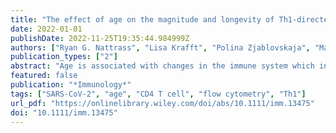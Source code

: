 ```yaml
---
title: "The effect of age on the magnitude and longevity of Th1-directed CD4 T-cell responses to SARS-CoV-2"
date: 2022-01-01
publishDate: 2022-11-25T19:35:44.984999Z
authors: ["Ryan G. Nattrass", "Lisa Krafft", "Polina Zjablovskaja", "Marc Schuster", "Bahram Kasmapour", "Cem Sarisoy", "Jessica Minich", "Elena Bach", "Hendrik Streeck"]
publication_types: ["2"]
abstract: "Age is associated with changes in the immune system which increase the risk for severe COVID-19. Here, we investigate SARS-CoV-2-reactive CD4 T cells from individuals recovered from SARS-CoV-2 infection with mild COVID-19 symptoms after 3, 6 and 9 months using incubation with SARS-CoV-2 S1, S2 and N-peptide pools, followed by flow cytometry for a Th1-activation profile or proliferation analyses. We found that SARS-CoV-2-reactive CD4 T cells are decreasing on average after 9 months but highly polyfunctional CD4 T cells can peak after 6-month recovery. We show that individuals older than 60 years of age have significantly more SARS-CoV-2-reactive T cells in their blood after 3 months of recovery compared to younger individuals and that the percentage of SARS-CoV-2-reactive Th1-directed CD4 T cells in the blood of mild-COVID-19-recovered individuals correlates with age. Finally, we show that individuals over the age of 40 have significantly increased the amounts of highly polyfunctional SARS-CoV-2-S-peptide-reactive CD4 T cells, compared to SARS-CoV-2 naïve individuals, than those under the age of 40. These findings suggest that in individuals recovered from mild COVID-19, increased age is associated with significantly more highly polyfunctional SARS-CoV-2-reactive CD4 T cells with a Th1-profile and that these responses persist over time."
featured: false
publication: "*Immunology*"
tags: ["SARS-CoV-2", "age", "CD4 T cell", "flow cytometry", "Th1"]
url_pdf: "https://onlinelibrary.wiley.com/doi/abs/10.1111/imm.13475"
doi: "10.1111/imm.13475"
---
```


